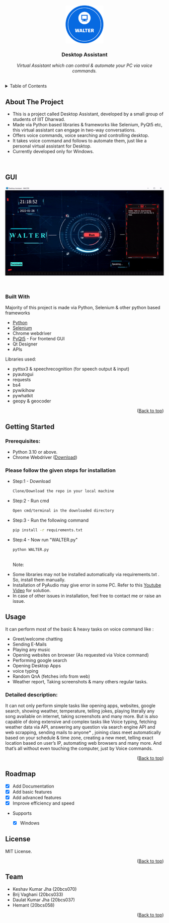 <br />
<div align="center">
  <img src="image/logo.png" width="120" height="120">
  <h3 align="center">Desktop Assistant</h3>

  <p align="center"><i>
    Virtual Assistant which can control & automate your PC via voice commands.</i>
   </p>
   <br/>

</div>

<!-- [Project Report](https://docs.google.com/document/d/1qvrIWh1b0dRF_al1kI0ByCmzfFQCa_haM2fAzWonNd0/) -->
<details>
  <summary>Table of Contents</summary>
  <ol>
    <li>
      <a href="#about-the-project">About The Project</a>
      <ul>
        <li><a href="#built-with">Built With</a></li>
      </ul>
    </li>
    <li>
      <a href="#getting-started">Getting Started</a>
      <ul>
        <li><a href="#prerequisites">Prerequisites</a></li>
        <!-- <li><a href="#installation">Installation</a></li> -->
      </ul>
    </li>
    <li><a href="#usage">Usage</a></li>
    <li><a href="#roadmap">Roadmap</a></li>
    <li><a href="#license">License</a></li>
  </ol>
</details>


## About The Project

- This is a project called Desktop Assistant, developed by a small group of students of IIIT Dharwad.
- Made via Python based libraries & frameworks like Selenium, PyQt5 etc, this virtual assistant can engage in two-way conversations.
- Offers voice commands, voice searching and controlling desktop.
- It takes voice command and follows to automate them, just like a personal virtual assistant for Desktop.
- Currently developed only for Windows.
<br/>

## GUI

<p align="center">
  <img src="image/homescreen-gui.gif">
</p>
<br/>

### Built With
Majority of this project is made via Python, Selenium & other python based frameworks

* [Python](https://www.python.org/)
* [Selenium](https://www.selenium.dev/)
* Chrome webdriver
* [PyQt5](https://www.riverbankcomputing.com/software/pyqt/) - For frontend GUI
* Qt Designer
* APIs

Libraries used:

* pyttsx3 & speechrecognition (for speech output & input)
* pyautogui
* requests
* bs4
* pywikihow
* pywhatkit
* geopy & geocoder

<p align="right">(<a href="#top">Back to top</a>)</p>



## Getting Started

### Prerequisites:
- Python 3.10 or above.
- Chrome Webdriver  ([Download](https://chromedriver.chromium.org/downloads))

### Please follow the given steps for installation

* Step:1 - Download
  ```sh
  Clone/Download the repo in your local machine
  ```
* Step:2 - Run cmd
  ```sh
  Open cmd/terminal in the downloaded directory
  ```  
* Step:3 - Run the following command
  ```sh
  pip install -r requirements.txt
  ```   
* Step:4 - Now run "WALTER.py"
  ```sh
  python WALTER.py
  ```  
  <br />
  Note:
 - Some libraries may not be installed automatically via requirements.txt . So, install them manually.
 - Installation of PyAudio may give error in some PC. Refer to this [Youtube Video](https://www.youtube.com/watch?v=-3am_5jMzJ4) for solution.
 - In case of other issues in installation, feel free to contact me or raise an issue.
 
## Usage

It can perform most of the basic & heavy tasks on voice command like :
- Greet/welcome chatting
- Sending E-Mails
- Playing any music
- Opening websites on browser (As requested via Voice command)
- Performing google search
- Opening Desktop Apps
- voice typing
- Random QnA (fetches info from web)
- Weather report, Taking screenshots & many others regular tasks.

### Detailed description:


It can not only perform simple tasks like opening apps, websites, google search, showing weather, temperature, telling jokes, playing literally any song available on internet, taking screenshots and many more.
But is also capable of doing extensive and complex tasks like Voice typing, fetching weather data via API, answering any question via search engine API and web scrapping, sending mails to anyone* , joining class meet automatically based on your schedule & time zone, creating a new meet, telling exact location based on user’s IP, automating web browsers and many more. And that’s all without even touching the computer, just by Voice commands.


<p align="right">(<a href="#top">Back to top</a>)</p>


## Roadmap

- [x] Add Documentation
- [x] Add basic features
- [x] Add advanced features
- [x] Improve efficiency and speed
- Supports
    - [x] Windows


## License

MIT License.

<p align="right">(<a href="#top">Back to top</a>)</p>



<!-- Team -->
## Team

- Keshav Kumar Jha (20bcs070)
- Brij Vaghani (20bcs033)
- Daulat Kumar Jha (20bcs037)
- Hemant (20bcs058)

<p align="right">(<a href="#top">Back to top</a>)</p>
